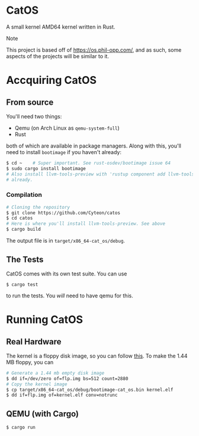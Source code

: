 # CatOS
A small kernel AMD64 kernel written in Rust.

> [!NOTE] 
> This project is based off of https://os.phil-opp.com/, and as such, some aspects of the projects will be similar to it. 

# Accquiring CatOS
<!--- maybe add a section about releases.. i couldn't get it to compile :( -mxtlrr --->
## From source
You'll need two things:
- Qemu (on Arch Linux as `qemu-system-full`)
- Rust

both of which are available in package managers. Along with this, you'll need to install
`bootimage` if you haven't already:
```sh
$ cd ~    # Super important. See rust-osdev/bootimage issue 64
$ sudo cargo install bootimage
# Also install llvm-tools-preview with 'rustup component add llvm-tools-preview', if not done
# already.
```

### Compilation
```sh
# Cloning the repository
$ git clone https://github.com/Cyteon/catos
$ cd catos
# Here is where you'll install llvm-tools-preview. See above
$ cargo build
```
The output file is in `target/x86_64-cat_os/debug`.

## The Tests
CatOS comes with its own test suite. You can use
```
$ cargo test
```

to run the tests. You *will* need to have qemu for this.

# Running CatOS

## Real Hardware
The kernel is a floppy disk image, so you can follow [this](https://wiki.osdev.org/Bootable_CD). To make
the 1.44 MB floppy, you can
```sh
# Generate a 1.44 mb empty disk image
$ dd if=/dev/zero of=flp.img bs=512 count=2880
# Copy the kernel image
$ cp target/x86_64-cat_os/debug/bootimage-cat_os.bin kernel.elf
$ dd if=flp.img of=kernel.elf conv=notrunc
```

## QEMU (with Cargo)
```bash
$ cargo run
```
